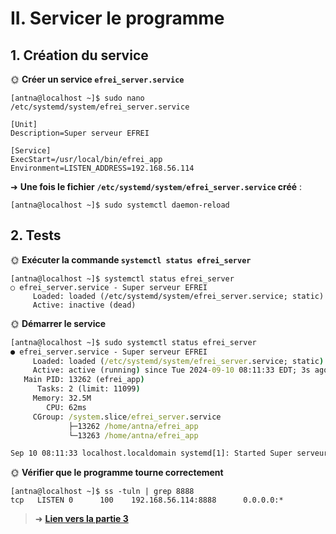 # II. Servicer le programme

## 1. Création du service

🌞 **Créer un service `efrei_server.service`**

`[antna@localhost ~]$ sudo nano /etc/systemd/system/efrei_server.service`

```
[Unit]
Description=Super serveur EFREI

[Service]
ExecStart=/usr/local/bin/efrei_app
Environment=LISTEN_ADDRESS=192.168.56.114
```

➜ **Une fois le fichier `/etc/systemd/system/efrei_server.service` créé** :

```
[antna@localhost ~]$ sudo systemctl daemon-reload
```

## 2. Tests

🌞 **Exécuter la commande `systemctl status efrei_server`**

```
[antna@localhost ~]$ systemctl status efrei_server
○ efrei_server.service - Super serveur EFREI
     Loaded: loaded (/etc/systemd/system/efrei_server.service; static)
     Active: inactive (dead)
```

🌞 **Démarrer le service**

```cmd
[antna@localhost ~]$ sudo systemctl status efrei_server
● efrei_server.service - Super serveur EFREI
     Loaded: loaded (/etc/systemd/system/efrei_server.service; static)
     Active: active (running) since Tue 2024-09-10 08:11:33 EDT; 3s ago
   Main PID: 13262 (efrei_app)
      Tasks: 2 (limit: 11099)
     Memory: 32.5M
        CPU: 62ms
     CGroup: /system.slice/efrei_server.service
             ├─13262 /home/antna/efrei_app
             └─13263 /home/antna/efrei_app

Sep 10 08:11:33 localhost.localdomain systemd[1]: Started Super serveur EFREI.
```

🌞 **Vérifier que le programme tourne correctement**

```
[antna@localhost ~]$ ss -tuln | grep 8888
tcp   LISTEN 0      100    192.168.56.114:8888      0.0.0.0:*
```

> ➜ [**Lien vers la partie 3**](./part3.md)

